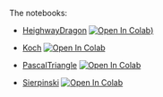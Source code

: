 The notebooks:

- [HeighwayDragon](https://github.com/alireza-astane/Comp_Physics/blob/main/ex1_fractals/heighwayDragon/Dragon.ipynb) [![Open In Colab](https://colab.research.google.com/assets/colab-badge.svg))](https://drive.google.com/file/d/111aW4w7abkl69iqlvseGs1TDcm2zPBmn/view?usp=sharing)

- [Koch](https://github.com/alireza-astane/Comp_Physics/blob/main/ex1_fractals/koch/Koch.ipynb) [![Open In Colab](https://colab.research.google.com/assets/colab-badge.svg)](https://drive.google.com/file/d/1g3jOse4CFh1-BX_hO7nkOWeQLPaIQCQj/view?usp=sharing)

- [PascalTriangle](https://github.com/alireza-astane/Comp_Physics/blob/main/ex1_fractals/pascalTriangle/pascalTriangle.ipynb) [![Open In Colab](https://colab.research.google.com/assets/colab-badge.svg)](https://drive.google.com/file/d/1r2pk-mPGIUWVCoy3lFDI9Mp7TF0IZyPj/view?usp=sharing)

- [Sierpinski](https://github.com/alireza-astane/Comp_Physics/blob/main/ex1_fractals/sierpinski/Sierpinski.ipynb) [![Open In Colab](https://colab.research.google.com/assets/colab-badge.svg)](https://drive.google.com/file/d/10oNJhAxBWaI3kuHq4R55RcY9YgMi5jVx/view?usp=sharing)

